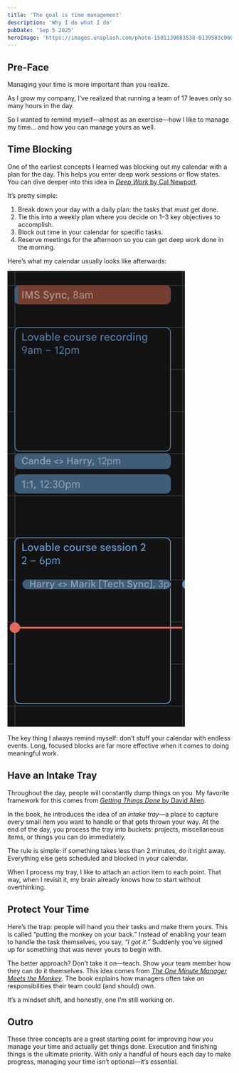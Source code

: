 ```yaml
---
title: 'The goal is time management'
description: 'Why I do what I do'
pubDate: 'Sep 5 2025'
heroImage: 'https://images.unsplash.com/photo-1501139083538-0139583c060f?q=80&w=2670&auto=format&fit=crop&ixlib=rb-4.1.0&ixid=M3wxMjA3fDB8MHxwaG90by1wYWdlfHx8fGVufDB8fHx8fA%3D%3D'
---
```


## Pre-Face  

Managing your time is more important than you realize.  

As I grow my company, I’ve realized that running a team of 17 leaves only so many hours in the day.  

So I wanted to remind myself—almost as an exercise—how I like to manage my time… and how you can manage yours as well.  


## Time Blocking  

One of the earliest concepts I learned was blocking out my calendar with a plan for the day. This helps you enter deep work sessions or flow states. You can dive deeper into this idea in [*Deep Work* by Cal Newport](https://www.amazon.com/Deep-Work-Focused-Success-Distracted/dp/1455586692).  

It’s pretty simple:  

1. Break down your day with a daily plan: the tasks that *must* get done.  
2. Tie this into a weekly plan where you decide on 1–3 key objectives to accomplish.  
3. Block out time in your calendar for specific tasks.  
4. Reserve meetings for the afternoon so you can get deep work done in the morning.  

Here’s what my calendar usually looks like afterwards:  

![Example of time-blocked calendar](../../assets/calendar.png)

The key thing I always remind myself: don’t stuff your calendar with endless events. Long, focused blocks are far more effective when it comes to doing meaningful work.  


## Have an Intake Tray  

Throughout the day, people will constantly dump things on you. My favorite framework for this comes from [*Getting Things Done* by David Allen](https://gettingthingsdone.com/).  

In the book, he introduces the idea of an *intake tray*—a place to capture every small item you want to handle or that gets thrown your way. At the end of the day, you process the tray into buckets: projects, miscellaneous items, or things you can do immediately.  

The rule is simple: if something takes less than 2 minutes, do it right away. Everything else gets scheduled and blocked in your calendar.  

When I process my tray, I like to attach an action item to each point. That way, when I revisit it, my brain already knows how to start without overthinking.  


## Protect Your Time  

Here’s the trap: people will hand you their tasks and make them yours. This is called “putting the monkey on your back.” Instead of enabling your team to handle the task themselves, you say, *“I got it.”* Suddenly you’ve signed up for something that was never yours to begin with.  

The better approach? Don’t take it on—teach. Show your team member how they can do it themselves. This idea comes from [*The One Minute Manager Meets the Monkey*](https://www.amazon.com/One-Minute-Manager-Meets-Monkey/dp/0688103804). The book explains how managers often take on responsibilities their team could (and should) own.  

It’s a mindset shift, and honestly, one I’m still working on.  


## Outro  

These three concepts are a great starting point for improving how you manage your time and actually get things done. Execution and finishing things is the ultimate priority. With only a handful of hours each day to make progress, managing your time isn’t optional—it’s essential.  
